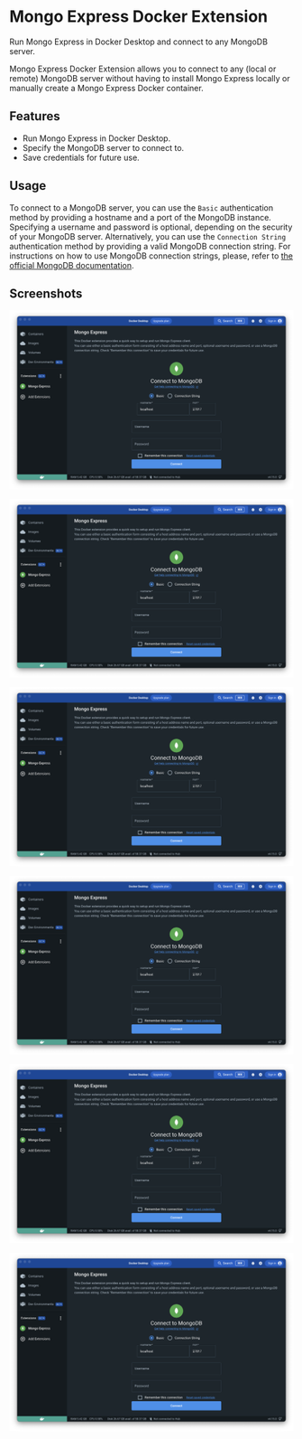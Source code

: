 # Mongo Express Docker Extension

Run Mongo Express in Docker Desktop and connect to any MongoDB server.

Mongo Express Docker Extension allows you to connect to any (local or remote) MongoDB server without having to install Mongo Express locally or manually create a Mongo Express Docker container.

## Features

- Run Mongo Express in Docker Desktop.
- Specify the MongoDB server to connect to.
- Save credentials for future use.

## Usage

To connect to a MongoDB server, you can use the `Basic` authentication method by providing a hostname and a port of the
MongoDB instance. Specifying a username and password is optional, depending on the security of your MongoDB server.
Alternatively, you can use the `Connection String` authentication method by providing a valid MongoDB connection string.
For instructions on how to use MongoDB connection strings, please, refer to [the official MongoDB documentation][7].

## Screenshots

![Login Page - Basic 1][1]

![Login Page - Basic 2][2]

![Login Page - Connection String][3]

![Loading Mongo Express][4]

![Mongo Express Dashboard][5]

![Service Unavailable][6]

[1]: https://raw.githubusercontent.com/Saniewski/mongo-express-docker-extension/main/docs/screenshots/01-login-page-basic-1.png
[2]: https://raw.githubusercontent.com/Saniewski/mongo-express-docker-extension/main/docs/screenshots/01-login-page-basic-1.png
[3]: https://raw.githubusercontent.com/Saniewski/mongo-express-docker-extension/main/docs/screenshots/01-login-page-basic-1.png
[4]: https://raw.githubusercontent.com/Saniewski/mongo-express-docker-extension/main/docs/screenshots/01-login-page-basic-1.png
[5]: https://raw.githubusercontent.com/Saniewski/mongo-express-docker-extension/main/docs/screenshots/01-login-page-basic-1.png
[6]: https://raw.githubusercontent.com/Saniewski/mongo-express-docker-extension/main/docs/screenshots/01-login-page-basic-1.png
[7]: https://www.mongodb.com/docs/manual/reference/connection-string/

